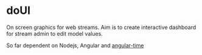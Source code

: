 doUI
====

On screen graphics for web streams. Aim is to create interactive dashboard for stream admin to edit model values. 

So far dependent on Nodejs, Angular and [angular-time](https://github.com/siddii/angular-timer)





